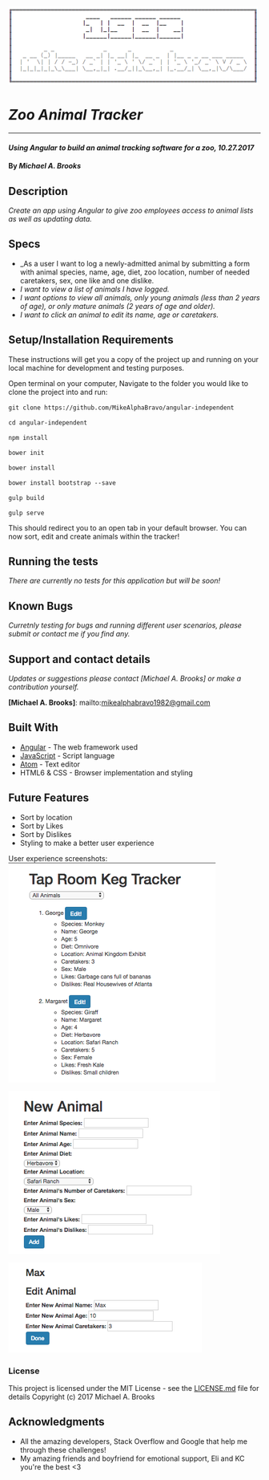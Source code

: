 ![alt text](/resources/images/Header.png)

# _Zoo Animal Tracker_
-------------------

#### _Using Angular to build an animal tracking software for a zoo, 10.27.2017_

#### By _Michael A. Brooks_

## Description

_Create an app using Angular to give zoo employees access to animal lists as well as updating data._

## Specs

* _As a user I want to log a newly-admitted animal by submitting a form with animal species, name, age, diet, zoo location, number of needed caretakers, sex, one like and one dislike.
* _I want to view a list of animals I have logged._
* _I want options to view all animals, only young animals (less than 2 years of age), or only mature animals (2 years of age and older)._
* _I want to click an animal to edit its name, age or caretakers._

## Setup/Installation Requirements

These instructions will get you a copy of the project up and running on your local machine for development and testing purposes.

Open terminal on your computer,
Navigate to the folder you would like to clone the project into and run:
```
git clone https://github.com/MikeAlphaBravo/angular-independent
```
```
cd angular-independent
```
```
npm install
```
```
bower init
```
```
bower install
```
```
bower install bootstrap --save
```
```
gulp build
```
```
gulp serve
```
This should redirect you to an open tab in your default browser.
You can now sort, edit and create animals within the tracker!

## Running the tests

_There are currently no tests for this application but will be soon!_

## Known Bugs

_Curretnly testing for bugs and running different user scenarios, please submit or contact me if you find any._

## Support and contact details

_Updates or suggestions please contact [Michael A. Brooks] or make a contribution yourself._

**[Michael A. Brooks]**: mailto:mikealphabravo1982@gmail.com

## Built With

* [Angular](https://angular.io/) - The web framework used
* [JavaScript](https://www.javascript.com/) - Script language
* [Atom](https://atom.io/) - Text editor
* HTML6 & CSS - Browser implementation and styling

## Future Features

* Sort by location
* Sort by Likes
* Sort by Dislikes
* Styling to make a better user experience

User experience screenshots:
![alt text](/resources/images/tracker.png)

![alt text](/resources/images/newanimal.png)

![alt text](/resources/images/editanimal.png)

### License

This project is licensed under the MIT License - see the [LICENSE.md](LICENSE.md) file for details
Copyright (c) 2017 Michael A. Brooks

## Acknowledgments

* All the amazing developers, Stack Overflow and Google that help me through these challenges!
* My amazing friends and boyfriend for emotional support, Eli and KC you're the best <3
